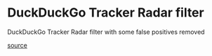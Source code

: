 # DuckDuckGo Tracker Radar filter
DuckDuckGo Tracker Radar filter with some false positives removed 

[source](https://raw.githubusercontent.com/blokadaorg/landing-github-pages/master/blocklists/ddgtrackerradar/standard/hosts.txt)
